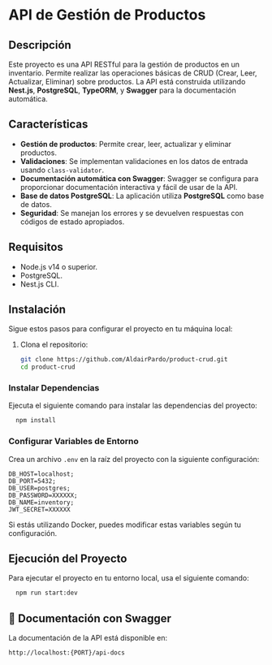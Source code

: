 # API de Gestión de Productos

## Descripción

Este proyecto es una API RESTful para la gestión de productos en un inventario. Permite realizar las operaciones básicas de CRUD (Crear, Leer, Actualizar, Eliminar) sobre productos. La API está construida utilizando **Nest.js**, **PostgreSQL**, **TypeORM**, y **Swagger** para la documentación automática.

## Características

- **Gestión de productos**: Permite crear, leer, actualizar y eliminar productos.
- **Validaciones**: Se implementan validaciones en los datos de entrada usando `class-validator`.
- **Documentación automática con Swagger**: Swagger se configura para proporcionar documentación interactiva y fácil de usar de la API.
- **Base de datos PostgreSQL**: La aplicación utiliza **PostgreSQL** como base de datos.
- **Seguridad**: Se manejan los errores y se devuelven respuestas con códigos de estado apropiados.

## Requisitos

- Node.js v14 o superior.
- PostgreSQL.
- Nest.js CLI.

## Instalación

Sigue estos pasos para configurar el proyecto en tu máquina local:

1. Clona el repositorio:

   ```bash
   git clone https://github.com/AldairPardo/product-crud.git
   cd product-crud
   ```

### Instalar Dependencias

Ejecuta el siguiente comando para instalar las dependencias del proyecto:

```bash
  npm install
```

### Configurar Variables de Entorno

Crea un archivo `.env` en la raíz del proyecto con la siguiente configuración:

```env
DB_HOST=localhost;
DB_PORT=5432;
DB_USER=postgres;
DB_PASSWORD=XXXXXX;
DB_NAME=inventory;
JWT_SECRET=XXXXXX
```

Si estás utilizando Docker, puedes modificar estas variables según tu configuración.

## Ejecución del Proyecto

Para ejecutar el proyecto en tu entorno local, usa el siguiente comando:

```bash
  npm run start:dev
```

## 📖 Documentación con Swagger

La documentación de la API está disponible en:

```
http://localhost:{PORT}/api-docs
```
